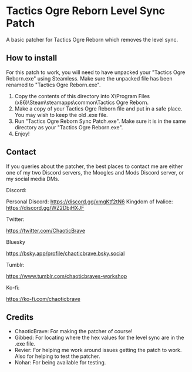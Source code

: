 # Tactics Ogre Reborn Level Sync Patch
A basic patcher for Tactics Ogre Reborn which removes the level sync.
## How to install
For this patch to work, you will need to have unpacked your "Tactics Ogre Reborn.exe" using Steamless. Make sure the unpacked file has been renamed to "Tactics Ogre Reborn.exe".

1) Copy the contents of this directory into X\Program Files (x86)\Steam\steamapps\common\Tactics Ogre Reborn.
2) Make a copy of your Tactics Ogre Reborn file and put in a safe place. You may wish to keep the old .exe file. 
3) Run "Tactics Ogre Reborn Sync Patch.exe". Make sure it is in the same directory as your "Tactics Ogre Reborn.exe".
4) Enjoy!
## Contact
If you queries about the patcher, the best places to contact me are either one of my two Discord servers, the Moogles and Mods Discord server, or my social media DMs.

Discord:

Personal Discord: https://discord.gg/xmgKtf2tN6
Kingdom of Ivalice: https://discord.gg/WZ2DbjHXJF

Twitter:

https://twitter.com/ChaoticBrave

Bluesky

https://bsky.app/profile/chaoticbrave.bsky.social

Tumblr:

https://www.tumblr.com/chaoticbraves-workshop

Ko-fi:

https://ko-fi.com/chaoticbrave
## Credits
- ChaoticBrave: For making the patcher of course!
- Gibbed: For locating where the hex values for the level sync are in the .exe file.
- Revier: For helping me work around issues getting the patch to work. Also for helping to test the patcher.
- Nohar: For being available for testing.
